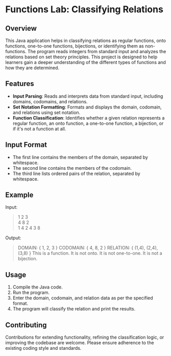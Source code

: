 # Functions Lab: Classifying Relations

## Overview
This Java application helps in classifying relations as regular functions, onto functions, one-to-one functions, bijections, or identifying them as non-functions. The program reads integers from standard input and analyzes the relations based on set theory principles. This project is designed to help learners gain a deeper understanding of the different types of functions and how they are determined.

## Features
- **Input Parsing**: Reads and interprets data from standard input, including domains, codomains, and relations.
- **Set Notation Formatting**: Formats and displays the domain, codomain, and relations using set notation.
- **Function Classification**: Identifies whether a given relation represents a regular function, an onto function, a one-to-one function, a bijection, or if it's not a function at all.

## Input Format
- The first line contains the members of the domain, separated by whitespace.
- The second line contains the members of the codomain.
- The third line lists ordered pairs of the relation, separated by whitespace.

## Example
Input:  
>1 2 3  
>4 8 2  
>1 4 2 4 3 8  

Output:  
>DOMAIN: { 1, 2, 3 }
>CODOMAIN: { 4, 8, 2 }
>RELATION: { (1,4), (2,4), (3,8) }
>This is a function.
>It is not onto.
>It is not one-to-one.
>It is not a bijection.

## Usage
1. Compile the Java code.
1. Run the program.
2. Enter the domain, codomain, and relation data as per the specified format.
3. The program will classify the relation and print the results.

## Contributing
Contributions for extending functionality, refining the classification logic, or improving the codebase are welcome. Please ensure adherence to the existing coding style and standards.

